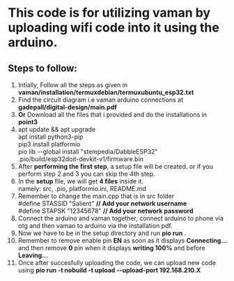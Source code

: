 # This code is for utilizing vaman by uploading wifi code into it using the arduino.

## Steps to follow:
1) Intially, Follow all the steps as given in **vaman/installation/termuxdebian/termuxubuntu_esp32.txt**
2) Find the circuit diagram i.e vaman arduino connections at **gadepall/digital-design/main.pdf**
3) **Or** Download all the files that i provided and do the installations in <b> point3</b>
4) apt update && apt upgrade <br>
   apt install python3-pip <br>
   pip3 install platformio <br>
   pio lib --global install "stempedia/DabbleESP32" <br>
   .pio/build/esp32doit-devkit-v1/firmware.bin <br>
5) After **performing the first step**, a setup file will be created. or if you perform step 2 and 3 you can skip the 4th step.
6) In the **setup** file, we will get **4 files** inside it. <br>
   namely: src, .pio, platformio.ini, README.md
7) Remember to change the main.cpp that is in src folder<br>
   #define STASSID "Salient" **// Add your network username<br>**
   #define STAPSK  "12345678" **// Add your network password<br>**
8) Connect the arduino and vaman together, connect arduino to phone via otg and then vaman to arduino via the installation pdf. 
9) Now we have to be in the setup directory and run <b> pio run </b>.
10) Remember to remove enable pin <b>EN</b> as soon as it displays <b>Connecting...</b> and then remove <b>0</b> pin when it displays <b>writing 100%</b> and before           <b>Leaving...</b>
11) Once after succesfully uploading the code, we can upload new code using <b>pio run -t nobuild -t upload --upload-port 192.168.210.X </b>
